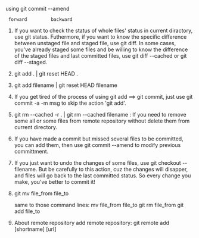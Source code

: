 using git commit --amend

     forward         backward             

1. If you want to check the status of whole files' status in current diractory, use git status. Futhermore, if you want to know the specific difference between unstaged file and staged file, use git diff. In some cases, you've already staged some files and be willing to know the difference of the staged files and last committed files, use git diff --cached or git diff --staged. 


2. git add .    |    git reset HEAD .   

3. git add filename    |    git reset HEAD filename

4. If you get tired of the process of using git add ==> git commit, just use git commit -a -m msg to skip the action 'git add'.

5. git rm --cached -r . |    git rm --cached filename : If you need to remove some all or some files from remote repository without delete them from current directory.


6. If you have made a commit but missed several files to be committed, you can add them, then use git commit --amend to modify previous committment.

7.  If you just want to undo the changes of some files, use git checkout -- filename. But be carefully to this action, cuz the changes will disapper, and files will go back to the last committed status. So every change you make, you've better to commit it!

8. git mv file_from file_to

   same to those command lines:
     mv file_from file_to
     git rm file_from
     git add file_to

9. About remote repository
  add remote repository:
    git remote add [shortname] [url]
  
